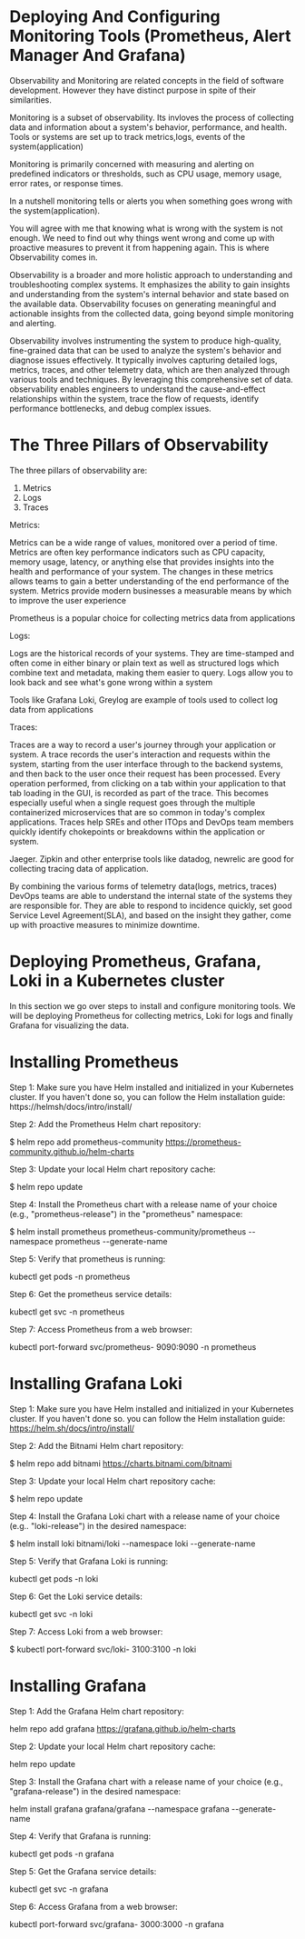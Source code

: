 # Deploying And Configuring Monitoring Tools (Prometheus, Alert Manager And Grafana)

Observability and Monitoring are related concepts in the field of software development. However they have distinct purpose in spite of their similarities.

Monitoring is a subset of observability. Its invloves the process of collecting data and information about a system's behavior, performance, and health. Tools or systems are set up to track metrics,logs, events of the system(application)

Monitoring is primarily concerned with measuring and alerting on predefined indicators or thresholds, such as CPU usage, memory usage, error rates, or response times.

In a nutshell monitoring tells or alerts you when something goes wrong with the system(application).

You will agree with me that knowing what is wrong with the system is not enough. We need to find out why things went wrong and come up with proactive measures to prevent it from happening again. This is where Observability comes in.

Observability is a broader and more holistic approach to understanding and troubleshooting complex systems. It emphasizes the ability to gain insights and understanding from the system's internal behavior and state based on the available data. Observability focuses on generating meaningful and actionable insights from the collected data, going beyond simple monitoring and alerting.

Observability involves instrumenting the system to produce high-quality, fine-grained data that can be used to analyze the system's behavior and diagnose issues effectively. It typically involves capturing detailed logs, metrics, traces, and other telemetry data, which are then analyzed through various tools and techniques. By leveraging this comprehensive set of data. observability enables engineers to understand the cause-and-effect relationships within the system, trace the flow of requests, identify performance bottlenecks, and debug complex issues.

# The Three Pillars of Observability
The three pillars of observability are:
1.	Metrics
2.	Logs
3.	Traces

Metrics:

Metrics can be a wide range of values, monitored over a period of time. Metrics are often key performance indicators such as CPU capacity, memory usage, latency, or anything else that provides insights into the health and performance of your system. The changes in these metrics allows teams to gain a better understanding of the end performance of the system. Metrics provide modern businesses a measurable means by which to improve the user experience

Prometheus is a popular choice for collecting metrics data from applications

Logs:

Logs are the historical records of your systems. They are time-stamped and often come in either binary or plain text as well as structured logs which combine text and metadata, making them easier to query. Logs allow you to look back and see what's gone wrong within a system

Tools like Grafana Loki, Greylog are example of tools used to collect log data from applications

Traces:

Traces are a way to record a user's journey through your application or system. A trace records the user's interaction and requests within the system, starting from the user interface through to the backend systems, and then back to the user once their request has been processed. Every operation performed, from clicking on a tab within your application to that tab loading in the GUI, is recorded as part of the trace. This becomes especially useful when a single request goes through the multiple containerized microservices that are so common in today's complex applications. Traces help SREs and other ITOps and DevOps team members quickly identify chokepoints or breakdowns within the application or system.

Jaeger. Zipkin and other enterprise tools like datadog, newrelic are good for collecting tracing data of application.

By combining the various forms of telemetry data(logs, metrics, traces) DevOps teams are able to understand the internal state of the systems they are responsible for. They are able to respond to incidence quickly, set good Service Level Agreement(SLA), and based on the insight they gather, come up with proactive measures to minimize downtime.

# Deploying Prometheus, Grafana, Loki in a Kubernetes cluster

In this section we go over steps to install and configure monitoring tools. We will be deploying Prometheus for collecting metrics, Loki for logs and finally Grafana for visualizing the data.

# Installing Prometheus

Step 1: Make sure you have Helm installed and initialized in your Kubernetes cluster. If you haven't done so, you can follow the Helm installation guide: https://helmsh/docs/intro/install/

Step 2: Add the Prometheus Helm chart repository:
 
$ helm repo add prometheus-community https://prometheus-community.github.io/helm-charts

Step 3: Update your local Helm chart repository cache:

$ helm repo update

Step 4: Install the Prometheus chart with a release name of your choice (e.g., "prometheus-release") in the "prometheus" namespace:

$ helm install prometheus prometheus-community/prometheus --namespace prometheus --generate-name

Step 5: Verify that prometheus is running:

kubectl get pods -n prometheus

Step 6: Get the prometheus service details:

kubectl get svc -n prometheus

Step 7: Access Prometheus from a web browser:

kubectl port-forward svc/prometheus-<release-name> 9090:9090 -n prometheus

# Installing Grafana Loki

Step 1: Make sure you have Helm installed and initialized in your Kubernetes cluster. If you haven't done so. you can follow the Helm installation guide: https://helm.sh/docs/intro/install/

Step 2: Add the Bitnami Helm chart repository:

$ helm repo add bitnami https://charts.bitnami.com/bitnami

Step 3: Update your local Helm chart repository cache:

$ helm repo update

Step 4: Install the Grafana Loki chart with a release name of your choice (e.g.. "loki-release") in the desired namespace:

$ helm install loki bitnami/loki --namespace loki --generate-name

Step 5: Verify that Grafana Loki is running:

kubectl get pods -n loki

Step 6: Get the Loki service details:

kubectl get svc -n loki

Step 7: Access Loki from a web browser:

$ kubectl port-forward svc/loki-<release-name> 3100:3100 -n loki

# Installing Grafana

Step 1: Add the Grafana Helm chart repository:

helm repo add grafana https://grafana.github.io/helm-charts

Step 2: Update your local Helm chart repository cache:

helm repo update

Step 3: Install the Grafana chart with a release name of your choice (e.g., "grafana-release") in the desired namespace:

helm install grafana grafana/grafana --namespace grafana --generate-name

Step 4: Verify that Grafana is running:

kubectl get pods -n grafana

Step 5: Get the Grafana service details:

kubectl get svc -n grafana

Step 6: Access Grafana from a web browser:

kubectl port-forward svc/grafana-<release-name> 3000:3000 -n grafana



































































